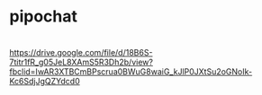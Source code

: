 # pipochat
#
https://drive.google.com/file/d/18B6S-7titr1fR_g05JeL8XAmS5R3Dh2b/view?fbclid=IwAR3XTBCmBPscrua0BWuG8waiG_kJlP0JXtSu2oGNoIk-Kc6SdjJgQZYdcd0
